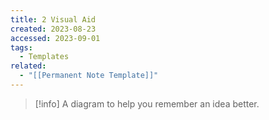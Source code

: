 ```yaml
---
title: 2 Visual Aid
created: 2023-08-23
accessed: 2023-09-01
tags:
  - Templates
related:
  - "[[Permanent Note Template]]"
---
```

>[!info]
>A diagram to help you remember an idea better.